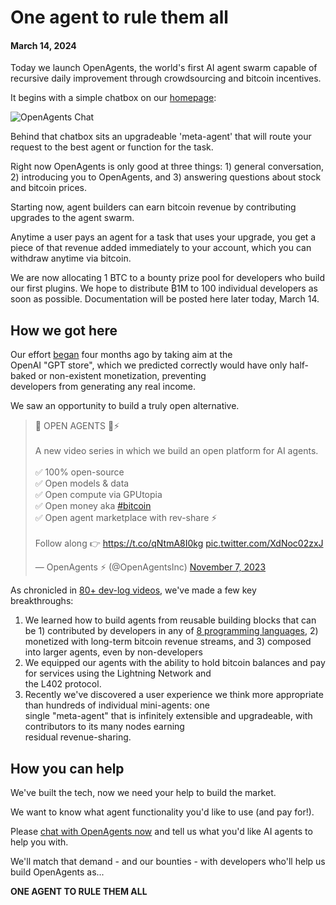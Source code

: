 # One agent to rule them all

#### March 14, 2024

Today we launch OpenAgents, the world's first AI agent swarm capable of recursive daily improvement through
crowdsourcing and bitcoin incentives.

It begins with a simple chatbox on our [homepage](/):

![OpenAgents Chat](/images/launch-chatui.png)

Behind that chatbox sits an upgradeable 'meta-agent' that will route your request to the best agent or
function for the task.

Right now OpenAgents is only good at three things: 1) general conversation, 2) introducing you to OpenAgents, and 3)
answering questions
about stock and bitcoin prices.

Starting now, agent builders can earn bitcoin revenue by contributing upgrades to the agent swarm.

Anytime a user pays an agent for a task that uses your upgrade, you get a piece of that revenue added immediately to
your
account, which you can withdraw anytime via bitcoin.

We are now allocating 1 BTC to a bounty prize pool for developers who build our first plugins. We hope to distribute ₿1M
to
100 individual developers as soon as possible. Documentation will
be posted here later today, March 14.

## How we got here

Our effort [began](https://twitter.com/OpenAgentsInc/status/1721942435125715086) four months ago by taking aim at the  
OpenAI "GPT store", which we predicted correctly would have only half-baked or non-existent monetization, preventing  
developers from generating any real income.

We saw an opportunity to build a truly open alternative.

<blockquote class="twitter-tweet" data-theme="dark"><p lang="en" dir="ltr">📢 OPEN AGENTS 🤖⚡️<br><br>A new video series in which we build an open platform for AI agents.<br><br>✅ 100% open-source<br>✅ Open models &amp; data<br>✅ Open compute via GPUtopia<br>✅ Open money aka <a href="https://twitter.com/hashtag/bitcoin?src=hash&amp;ref_src=twsrc%5Etfw">#bitcoin</a><br>✅ Open agent marketplace with rev-share ⚡️<br><br>Follow along 👉 <a href="https://t.co/qNtmA8I0kg">https://t.co/qNtmA8I0kg</a> <a href="https://t.co/XdNoc02zxJ">pic.twitter.com/XdNoc02zxJ</a></p>&mdash; OpenAgents ⚡ (@OpenAgentsInc) <a href="https://twitter.com/OpenAgentsInc/status/1721942435125715086?ref_src=twsrc%5Etfw">November 7, 2023</a></blockquote>

As chronicled in [80+ dev-log videos](https://github.com/OpenAgentsInc/openagents/wiki/Video-Series), we've made a few
key  
breakthroughs:

1. We learned how to build agents from reusable building blocks that can be 1) contributed by developers in any
   of [8 programming languages](https://extism.org/docs/concepts/pdk), 2) monetized with long-term bitcoin revenue
   streams, and 3) composed into larger agents, even by non-developers
2. We equipped our agents with the ability to hold bitcoin balances and pay for services using the Lightning Network
   and  
   the L402 protocol.
3. Recently we've discovered a user experience we think more appropriate than hundreds of individual mini-agents: one  
   single "meta-agent" that is infinitely extensible and upgradeable, with contributors to its many nodes earning  
   residual revenue-sharing.

## How you can help

We've built the tech, now we need your help to build the market.

We want to know what agent functionality you'd like to use (and pay for!).

Please [chat with OpenAgents now](/) and tell us what you'd like AI agents to help you with.

We'll match that demand - and our bounties - with developers who'll help us build OpenAgents as...

**ONE AGENT TO RULE THEM ALL**
